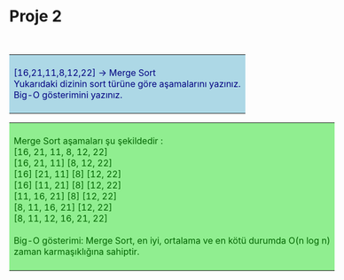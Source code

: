 # <strong>Proje 2</strong>
<br>
<table style="width: 600px">
    <tr>
    <td style="background-color: lightblue; color: navy;">
        <br>
       [16,21,11,8,12,22] -> Merge Sort<br>
        Yukarıdaki dizinin sort türüne göre aşamalarını yazınız.<br>
        Big-O gösterimini yazınız.
        <br><br>
    </td>
  </tr>
  <tr>
</table>
<table style="width: 600px">
    <td style="background-color: lightgreen; color: darkgreen;">
        <br>
        Merge Sort aşamaları şu şekildedir :<br>
        [16, 21, 11, 8, 12, 22]<br>
        [16, 21, 11] [8, 12, 22] <br>
        [16] [21, 11] [8] [12, 22] <br>
        [16] [11, 21] [8] [12, 22] <br>
        [11, 16, 21] [8] [12, 22] <br>
        [8, 11, 16, 21] [12, 22] <br>
        [8, 11, 12, 16, 21, 22] <br><br>
        Big-O gösterimi: Merge Sort, en iyi, ortalama ve en kötü durumda O(n log n) <br>
        zaman karmaşıklığına sahiptir.
        <br><br>
    </td>
  </tr>
  </table>